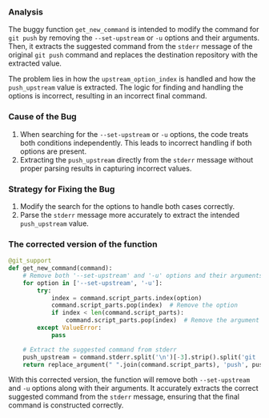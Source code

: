 ### Analysis
The buggy function `get_new_command` is intended to modify the command for `git push` by removing the `--set-upstream` or `-u` options and their arguments. Then, it extracts the suggested command from the `stderr` message of the original `git push` command and replaces the destination repository with the extracted value.

The problem lies in how the `upstream_option_index` is handled and how the `push_upstream` value is extracted. The logic for finding and handling the options is incorrect, resulting in an incorrect final command.

### Cause of the Bug
1. When searching for the `--set-upstream` or `-u` options, the code treats both conditions independently. This leads to incorrect handling if both options are present.
2. Extracting the `push_upstream` directly from the `stderr` message without proper parsing results in capturing incorrect values.

### Strategy for Fixing the Bug
1. Modify the search for the options to handle both cases correctly.
2. Parse the `stderr` message more accurately to extract the intended `push_upstream` value.

### The corrected version of the function

```python
@git_support
def get_new_command(command):
    # Remove both '--set-upstream' and '-u' options and their arguments
    for option in ['--set-upstream', '-u']:
        try:
            index = command.script_parts.index(option)
            command.script_parts.pop(index)  # Remove the option
            if index < len(command.script_parts):
                command.script_parts.pop(index)  # Remove the argument
        except ValueError:
            pass

    # Extract the suggested command from stderr
    push_upstream = command.stderr.split('\n')[-3].strip().split('git ')[1]
    return replace_argument(" ".join(command.script_parts), 'push', push_upstream)
```

With this corrected version, the function will remove both `--set-upstream` and `-u` options along with their arguments. It accurately extracts the correct suggested command from the `stderr` message, ensuring that the final command is constructed correctly.